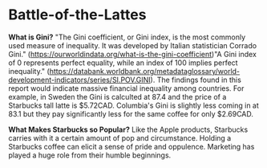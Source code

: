 # Battle-of-the-Lattes

**What is Gini?**
"The Gini coefficient, or Gini index, is the most commonly used measure of inequality. It was developed by Italian statistician Corrado Gini." (https://ourworldindata.org/what-is-the-gini-coefficient)"A Gini index of 0 represents perfect equality, while an index of 100 implies perfect inequality." (https://databank.worldbank.org/metadataglossary/world-development-indicators/series/SI.POV.GINI). The findings found in this report would indicate massive financial inequality among countries. For example, in Sweden the Gini is calculted at 87.4 and the price of a Starbucks tall latte is $5.72CAD. Columbia's Gini is slightly less coming in at 83.1 but they pay significantly less for the same coffee for only $2.69CAD.

**What Makes Starbucks so Popular?**
Like the Apple products, Starbucks carries with it a certain amount of pop and circumstance. Holding a Starbucks coffee can elicit a sense of pride and oppulence. Marketing has played a huge role from their humble beginnings.
